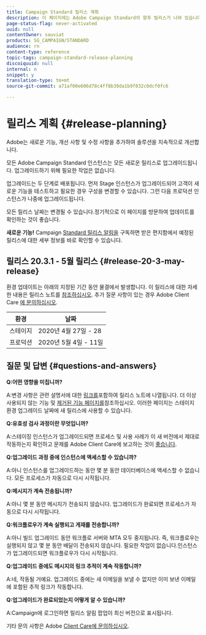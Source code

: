 ```yaml
---
title: Campaign Standard 릴리스 계획
description: 이 페이지에는 Adobe Campaign Standard의 향후 릴리스가 나와 있습니다.
page-status-flag: never-activated
uuid: null
contentOwner: sauviat
products: SG_CAMPAIGN/STANDARD
audience: rn
content-type: reference
topic-tags: campaign-standard-release-planning
discoiquuid: null
internal: n
snippet: y
translation-type: tm+mt
source-git-commit: a71af00e606d78c4ff8b39da1b9f032c0dcf0fc6

---
```



# 릴리스 계획 {#release-planning}

Adobe는 새로운 기능, 개선 사항 및 수정 사항을 추가하여 솔루션을 지속적으로 개선합니다.

모든 Adobe Campaign Standard 인스턴스는 모든 새로운 릴리스로 업그레이드됩니다. 업그레이드하기 위해 필요한 작업은 없습니다.

업그레이드는 두 단계로 배포됩니다. 먼저 Stage 인스턴스가 업그레이드되어 고객이 새로운 기능을 테스트하고 필요한 경우 구성을 변경할 수 있습니다. 그런 다음 프로덕션 인스턴스가 나중에 업그레이드됩니다.

모든 릴리스 날짜는 변경될 수 있습니다.정기적으로 이 페이지를 방문하여 업데이트를 확인하는 것이 좋습니다.

**새로운 기능!** Campaign [Standard 릴리스 알림을](http://amc-mkt-prod1-t.adobe-campaign.com/lp/LP25?service=%40rZ5cqp2DgNzrgz0alKPInakNbPSTeJYozZYnS7Wbs802u4GlISkHZX4omtK00nAU6xzZ6luEWQzr7kQ9pkCwJYumWkU) 구독하면 받은 편지함에서 예정된 릴리스에 대한 세부 정보를 바로 확인할 수 있습니다.

## 릴리스 20.3.1 - 5월 릴리스 {#release-20-3-may-release}

환경 업데이트는 아래의 지정된 기간 동안 물결에서 발생합니다. 이 릴리스에 대한 자세한 내용은 릴리스 노트를 [참조하십시오](../../rn/using/release-notes.md). 추가 질문 사항이 있는 경우 Adobe Client Care [에 문의하십시오](https://support.neolane.net/webApp/extranetLogin).

<table> 
 <thead> 
  <tr> 
   <th> 환경<br /> </th> 
   <th> 날짜<br /> </th> 
  </tr> 
 </thead> 
 <tbody> 
  <tr> 
   <td> 스테이지<br /> </td> 
   <td> 2020년 4월 27일 - 28<br /> </td> 
  </tr> 
  <tr> 
   <td> 프로덕션<br /> </td> 
   <td> 2020년 5월 4일 - 11일<br /> </td> 
  </tr> 
 </tbody> 
</table>



## 질문 및 답변 {#questions-and-answers}

**Q:어떤 영향을 미칩니까?**

A:변경 사항은 관련 설명서에 대한 [링크를](../../rn/using/release-notes.md)포함하여 릴리스 노트에 나열됩니다. 더 이상 사용되지 않는 기능 및 [제거된 기능 페이지를](https://helpx.adobe.com/kr/campaign/kb/acs-deprecated-and-removed-features.html)참조하십시오. 이러한 페이지는 스테이지 환경 업그레이드 날짜에 새 릴리스에 사용할 수 있습니다.

**Q:유효성 검사 과정이란 무엇입니까?**

A:스테이징 인스턴스가 업그레이드되면 프로세스 및 사용 사례가 이 새 버전에서 제대로 작동하는지 확인하고 문제를 Adobe Client Care에 보고하는 것이 [좋습니다](https://support.neolane.net/webApp/extranetLogin).

**Q:업그레이드 과정 중에 인스턴스에 액세스할 수 있습니까?**

A:아니 인스턴스를 업그레이드하는 동안 몇 분 동안 데이터베이스에 액세스할 수 없습니다. 모든 프로세스가 자동으로 다시 시작됩니다.

**Q:메시지가 계속 전송됩니까?**

A:아니 몇 분 동안 메시지가 전송되지 않습니다. 업그레이드가 완료되면 프로세스가 자동으로 다시 시작됩니다.

**Q:워크플로우가 계속 실행되고 게재를 전송합니까?**

A:아니 빌드 업그레이드 동안 워크플로 서버와 MTA 모두 중지됩니다. 즉, 워크플로우는 실행되지 않고 몇 분 동안 배달이 전송되지 않습니다. 필요한 작업이 없습니다.인스턴스가 업그레이드되면 워크플로우가 다시 시작됩니다.

**Q:업그레이드 중에도 메시지의 링크 추적이 계속 작동합니까?**

A:네, 작동될 거예요. 업그레이드 중에는 새 이메일을 보낼 수 없지만 이미 보낸 이메일에 포함된 추적 링크가 작동합니다.

**Q:업그레이드가 완료되었는지 어떻게 알 수 있습니까?**

A:Campaign에 로그인하면 릴리스 알림 팝업이 최신 버전으로 표시됩니다.

기타 문의 사항은 Adobe [Client Care에 문의하십시오](https://support.neolane.net/webApp/extranetLogin).